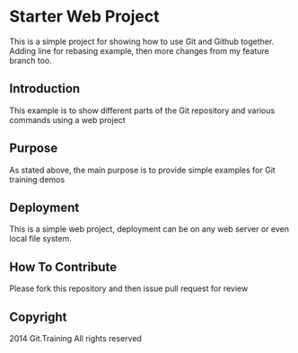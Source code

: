 # Starter Web Project

This is a simple project for showing how to use Git and Github together. Adding line for rebasing example, then more changes from my feature branch too.

## Introduction

This example is to show different parts of the Git repository and various commands using a web project

## Purpose

As stated above, the main purpose is to provide simple examples for Git training demos

## Deployment

This is a simple web project, deployment can be on any web server or even local file system.

## How To Contribute

Please fork this repository and then issue pull request for review

## Copyright

2014 Git.Training All rights reserved
